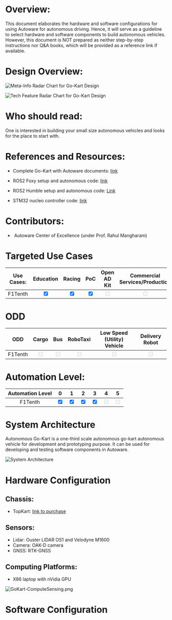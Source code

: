 
# Overview: 

This document elaborates the hardware and software configurations for using Autoware for autonomous driving. Hence, it will serve as a guideline to select hardware and software components to build autonomous vehicles. However, this document is NOT prepared as neither step-by-step instructions nor Q&A books, which will be provided as a reference link if available. 

# Design Overview: 

![Meta-Info Radar Chart for Go-Kart Design](images/MetaRadarChart-GoKart.png)

![Tech Feature Radar Chart for Go-Kart Design](images/TechRadarChart-GoKart.png)

# Who should read: 
One is interested in building your small size autonomous vehicles and looks for the place to start with. 

# References and Resources: 
- Complete Go-Kart with Autoware documents: [link](https://go-kart-upenn.readthedocs.io/en/latest/)
- ROS2 Foxy setup and autonomous code: [link](https://github.com/mlab-upenn/gokart-sensor/tree/ros2_foxy_purepursuit)
    
- ROS2 Humble setup and autonomous code: [Link](https://github.com/mlab-upenn/gokart-sensor/tree/ros2_humble_purepursuit)
    
- STM32 nucleo controller code: [link](https://github.com/mlab-upenn/gokart-mechatronics/tree/main/STM32%20Control)

# Contributors:
-  Autoware Center of Excellence (under Prof. Rahul Mangharam)

# Targeted Use Cases

| Use Cases: | Education | Racing | PoC | Open AD Kit | Commercial Services/Production |
|:--------: | :--------:| :---------: | :---------: |:---------: | :---------: |
|F1Tenth | <input type="checkbox" checked />  | <input type="checkbox" checked />  | <input type="checkbox" checked  />  | <input type="checkbox" disabled  />  | <input type="checkbox" disabled  />  | 

# ODD

| ODD | Cargo | Bus | RoboTaxi | Low Speed (Utility) Vehicle | Delivery Robot |
|:--------: | :--------:| :---------: | :---------: |:---------: | :---------: |
|F1Tenth | <input type="checkbox" disabled  />  | <input type="checkbox" disabled />  | <input type="checkbox" disabled  />  | <input type="checkbox" disabled  />  | <input type="checkbox" disabled  />  | 

# Automation Level:
| Automation Level | 0 | 1 | 2 | 3 | 4 | 5 |
|:--------: | :--------:| :---------: | :---------: |:---------: | :---------: | :---------: |
|F1Tenth | <input type="checkbox" checked  />  |  <input type="checkbox" checked  />  | <input type="checkbox" checked />  | <input type="checkbox" checked  />  | <input type="checkbox" disabled  />  | <input type="checkbox" disabled  />  | 


# System Architecture

Autonomous Go-Kart is a one-third scale autonomous go-kart autonomous vehicle for development and prototyping purpose. It can be used for developing and testing software components in Autoware. 

![System Architecture](images/avev_gokart.webp)

# Hardware Configuration
## Chassis:
-  TopKart: [link to purchase]()

## Sensors:
- Lidar: Ouster LIDAR OS1 and Velodyne M1600
- Camera: OAK-D camera
- GNSS: RTK-GNSS

## Computing Platforms:
- X86 laptop with nVidia GPU

![GoKart-ComputeSensing.png](images/GoKart-ComputeSensing.png)

# Software Configuration 
